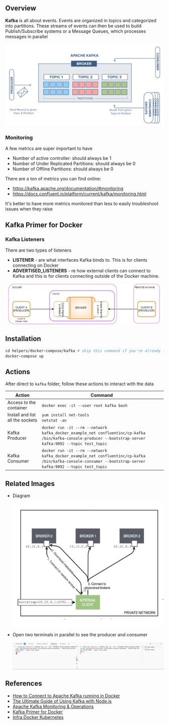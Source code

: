 ## Overview

**Kafka** is all about events. Events are organized in topics and categorized into partitions. These streams of events can then be used to build Publish/Subscribe systems or a Message Queues, which processes messages in parallel

![architecture](./images/architecture.png)

### Monitoring

A few metrics are super important to have

- Number of active controller: should always be 1
- Number of Under Replicated Partitions: should always be 0
- Number of Offline Partitions: should always be 0

There are a ton of metrics you can find online:

- https://kafka.apache.org/documentation/#monitoring
- https://docs.confluent.io/platform/current/kafka/monitoring.html

It's better to have more metrics monitored than less to easily troubleshoot issues when they raise

## Kafka Primer for Docker

### Kafka Listeners

There are two types of listeners

- **LISTENER** - are what interfaces Kafka binds to. This is for clients connecting on Docker
- **ADVERTISED_LISTENERS** - re how external clients can connect to Kafka and this is for clients connecting outside of the Docker machine.

![docker](./images/for-docker.png)

## Installation

```ruby
cd helpers/docker-compose/kafka # skip this command if you're already in kafka folder
docker-compose up
```

## Actions

After direct to `kafka` folder, follow these actions to interact with the data

| Action                           | Command                                                                                                                                                     |
| -------------------------------- | ----------------------------------------------------------------------------------------------------------------------------------------------------------- |
| Access to the container          | `docker exec -it --user root kafka bash`                                                                                                                    |
| Install and list all the sockets | `yum install net-tools` <br/> `netstat -an`                                                                                                                 |
| Kafka Producer                   | `docker run -it --rm --network kafka_docker_example_net confluentinc/cp-kafka /bin/kafka-console-producer --bootstrap-server kafka:9092 --topic test_topic` |
| Kafka Consumer                   | `docker run -it --rm --network kafka_docker_example_net confluentinc/cp-kafka /bin/kafka-console-consumer --bootstrap-server kafka:9092 --topic test_topic` |

## Related Images

- Diagram

  ![private-network](./images/private-network.png)

- Open two terminals in parallel to see the producer and consumer

  ![producer-consumer](./images/kafka-producer-consumer.png)

## References

- [How to Connect to Apache Kafka running in Docker](https://www.youtube.com/watch?v=L--VuzFiYrM)
- [The Ultimate Guide of Using Kafka with Node.js](https://www.youtube.com/watch?v=gTwXG8lC2GM)
- [Apache Kafka Monitoring & Operations](https://www.youtube.com/watch?v=XXLe0KNEbR4&list=PLt1SIbA8guuvO1n-DB-BSFRXBB8Y6VVbS)
- [Kafka Primer for Docker](https://levelup.gitconnected.com/kafka-primer-for-docker-how-to-setup-kafka-start-messaging-and-monitor-broker-metrics-in-docker-b4e018e205d1)
- [Infra Docker Kubernetes](https://github.com/rohsin47/infra-docker-kubernetes/tree/main/docker/jmx-exporter)

